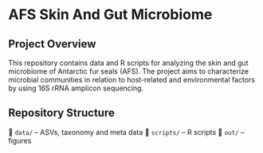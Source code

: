 # **AFS Skin And Gut Microbiome**

## **Project Overview**
This repository contains data and R scripts for analyzing the skin and gut microbiome of Antarctic fur seals (AFS). The project aims to characterize microbial communities  in relation to host-related and environmental factors by using 16S rRNA amplicon sequencing.

## **Repository Structure**
📂 `data/` – ASVs, taxonomy and meta data 
📂 `scripts/` – R scripts 
📂 `out/` – figures
